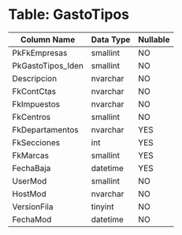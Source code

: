 # Table: GastoTipos

| Column Name | Data Type | Nullable |
|-------------|-----------|----------|
| PkFkEmpresas | smallint | NO |
| PkGastoTipos_Iden | smallint | NO |
| Descripcion | nvarchar | NO |
| FkContCtas | nvarchar | NO |
| FkImpuestos | nvarchar | NO |
| FkCentros | smallint | NO |
| FkDepartamentos | nvarchar | YES |
| FkSecciones | int | YES |
| FkMarcas | smallint | YES |
| FechaBaja | datetime | YES |
| UserMod | smallint | NO |
| HostMod | nvarchar | NO |
| VersionFila | tinyint | NO |
| FechaMod | datetime | NO |
